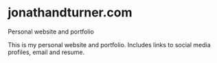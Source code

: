 jonathandturner.com
===================

Personal website and portfolio

This is my personal website and portfolio. Includes links to social media profiles, email and resume.

